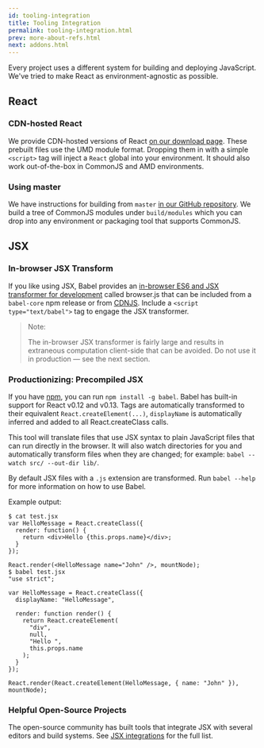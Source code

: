 ```yaml
---
id: tooling-integration
title: Tooling Integration
permalink: tooling-integration.html
prev: more-about-refs.html
next: addons.html
---
```


Every project uses a different system for building and deploying JavaScript. We've tried to make React as environment-agnostic as possible.

## React

### CDN-hosted React

We provide CDN-hosted versions of React [on our download page](/react/downloads.html). These prebuilt files use the UMD module format. Dropping them in with a simple `<script>` tag will inject a `React` global into your environment. It should also work out-of-the-box in CommonJS and AMD environments.


### Using master

We have instructions for building from `master` [in our GitHub repository](https://github.com/facebook/react). We build a tree of CommonJS modules under `build/modules` which you can drop into any environment or packaging tool that supports CommonJS.

## JSX

### In-browser JSX Transform

If you like using JSX, Babel provides an [in-browser ES6 and JSX transformer for development](http://babeljs.io/docs/usage/browser/) called browser.js that can be included from a `babel-core` npm release or from [CDNJS](http://cdnjs.com/libraries/babel-core). Include a `<script type="text/babel">` tag to engage the JSX transformer.

> Note:
>
> The in-browser JSX transformer is fairly large and results in extraneous computation client-side that can be avoided. Do not use it in production — see the next section.


### Productionizing: Precompiled JSX

If you have [npm](https://www.npmjs.com/), you can run `npm install -g babel`. Babel has built-in support for React v0.12 and v0.13. Tags are automatically transformed to their equivalent `React.createElement(...)`, `displayName` is automatically inferred and added to all React.createClass calls.

This tool will translate files that use JSX syntax to plain JavaScript files that can run directly in the browser. It will also watch directories for you and automatically transform files when they are changed; for example: `babel --watch src/ --out-dir lib/`.

By default JSX files with a `.js` extension are transformed. Run `babel --help` for more information on how to use Babel.

Example output:

```
$ cat test.jsx
var HelloMessage = React.createClass({
  render: function() {
    return <div>Hello {this.props.name}</div>;
  }
});

React.render(<HelloMessage name="John" />, mountNode);
$ babel test.jsx
"use strict";

var HelloMessage = React.createClass({
  displayName: "HelloMessage",

  render: function render() {
    return React.createElement(
      "div",
      null,
      "Hello ",
      this.props.name
    );
  }
});

React.render(React.createElement(HelloMessage, { name: "John" }), mountNode);
```


### Helpful Open-Source Projects

The open-source community has built tools that integrate JSX with several editors and build systems. See [JSX integrations](https://github.com/facebook/react/wiki/Complementary-Tools#jsx-integrations) for the full list.
